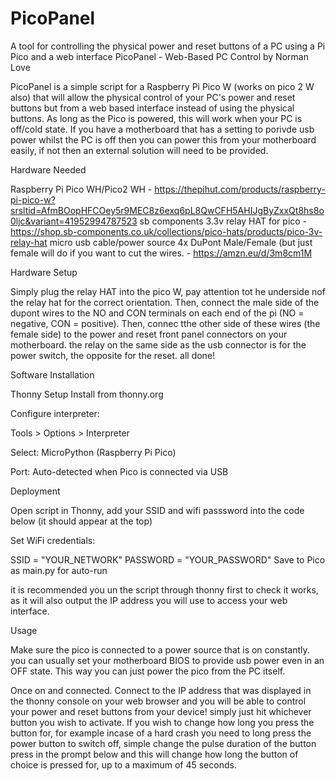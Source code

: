 # PicoPanel
A tool for controlling the physical power and reset buttons of a PC using a Pi Pico and a web interface
PicoPanel - Web-Based PC Control by Norman Love

PicoPanel is a simple script for a Raspberry Pi Pico W (works on pico 2 W also) that will allow the physical control
of your PC's power and reset buttons but from a web based interface instead of using the physical buttons. As long
as the Pico is powered, this will work when your PC is off/cold state. If you have a motherboard that has a setting
to porivde usb power whilst the PC is off then you can power this from your motherboard easily, if not then an
external solution will need to be provided.

Hardware Needed

Raspberry Pi Pico WH/Pico2 WH - https://thepihut.com/products/raspberry-pi-pico-w?srsltid=AfmBOopHFCOey5r9MEC8z6exq6pL8QwCFH5AHIJgByZxxQt8hs8o0ljc&variant=41952994787523
sb components 3.3v relay HAT for pico - https://shop.sb-components.co.uk/collections/pico-hats/products/pico-3v-relay-hat
micro usb cable/power source
4x DuPont Male/Female (but just female will do if you want to cut the wires. - https://amzn.eu/d/3m8cm1M

Hardware Setup

Simply plug the relay HAT into the pico W, pay attention tot he underside nof the relay hat for the correct orientation. Then, connect the male side of the dupont wires
to the NO and CON terminals on each end of the pi (NO = negative, CON = positive). Then, connec tthe other side of these wires (the female side) to the power and reset 
front panel connectors on your motherboard. the relay on the same side as the usb connector is for the power switch, the opposite for the reset. all done!

Software Installation

Thonny Setup
Install from thonny.org

Configure interpreter:

Tools > Options > Interpreter

Select: MicroPython (Raspberry Pi Pico)

Port: Auto-detected when Pico is connected via USB

Deployment

Open script in Thonny, add your SSID and wifi passsword into the code below (it should appear at the top)

Set WiFi credentials:

SSID = "YOUR_NETWORK" 
PASSWORD = "YOUR_PASSWORD"
Save to Pico as main.py for auto-run

it is recommended you un the script through thonny first to check it works, as it will also output the IP address you will use to access your web interface.

Usage

Make sure the pico is connected to a power source that is on constantly. you can usually set your motherboard BIOS to provide usb power even in an OFF state. This
way you can just power the pico from the PC itself.

Once on and connected. Connect to the IP address that was displayed in the thonny console on your web browser and you will be able to control your power and reset buttons
from your device! simply just hit whichever button you wish to activate. If you wish to change how long you press the button for, for example incase of a hard crash you need
to long press the power button to switch off, simple change the pulse duration of the button press in the prompt below and this will change how long the button of choice is
pressed for, up to a maximum of 45 seconds.


